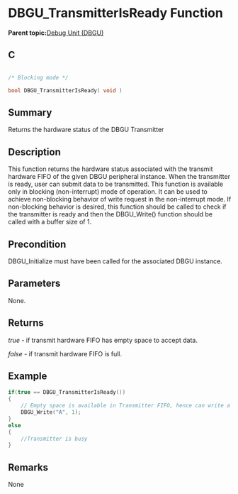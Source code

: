 # DBGU\_TransmitterIsReady Function

**Parent topic:**[Debug Unit \(DBGU\)](GUID-97C41240-2AC0-4D05-A97E-83EB780C57A2.md)

## C

```c

/* Blocking mode */

bool DBGU_TransmitterIsReady( void )
```

## Summary

Returns the hardware status of the DBGU Transmitter

## Description

This function returns the hardware status associated with the transmit hardware FIFO of the given DBGU peripheral instance. When the transmitter is ready, user can submit data to be transmitted. This function is available only in blocking \(non-interrupt\) mode of operation. It can be used to achieve non-blocking behavior of write request in the non-interrupt mode. If non-blocking behavior is desired, this function should be called to check if the transmitter is ready and then the DBGU\_Write\(\) function should be called with a buffer size of 1.

## Precondition

DBGU\_Initialize must have been called for the associated DBGU instance.

## Parameters

None.

## Returns

*true* - if transmit hardware FIFO has empty space to accept data.

*false* - if transmit hardware FIFO is full.

## Example

```c
if(true == DBGU_TransmitterIsReady())
{
    // Empty space is available in Transmitter FIFO, hence can write a byte
    DBGU_Write("A", 1);
}
else
{
    //Transmitter is busy
}
```

## Remarks

None

